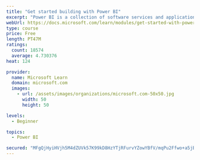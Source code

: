 ```yaml
---
title: "Get started building with Power BI"
excerpt: "Power BI is a collection of software services and applications that let you connect to all sorts of data sources and create compelling visuals and reports. You can benefit from receiving those reports, or you can share them with others inside or outside your organization. Learn the basics of Power BI, how its services and applications work together, and how they can be used to create or experience compelling visuals and analytics based on your data."
webUrl: https://docs.microsoft.com/learn/modules/get-started-with-power-bi/
type: course
price: Free
length: PT47M
ratings:
  count: 18574
  average: 4.730376
heat: 124

provider:
  name: Microsoft Learn
  domain: microsoft.com
  images:
    - url: /assets/images/organizations/microsoft.com-50x50.jpg
      width: 50
      height: 50

levels:
  - Beginner

topics:
  - Power BI

secured: "MFgQjHyiHVjh5M4dZUVk57K99kD8HzYTjRFurvYZowYBfV/mqPu2Ffwo+a5jBIL6sW8hI2+yj1pk/n11O76A5GUUBwmP4KaDB9lajWmezkb53F5rEsBYiBK1q5SXgMyGsAieRpT+p6S/ZbL3H7hw4XTMyPDs5ZrYd5Zcrx7lhhRANAtA4E7IuwyVWPzDjdIJGGzGPkgi602ihGETTvnhOtsYCI3dFBSeTd3k7RnN9eTro4cPDasbmKw2Qzu77T8B3Ksuj2ZHbeeHoHiEaBKLkKJFzpuFlkRtGTvbsYdd6iB4stTux+PmsfsF+jRN+kCroUAe/qN+cfA0QetirGS1S7bJPHdeYdkvGsTmxMhh7lwIj+YpAi8tk3AbcIk+wF6zD18XmOFLTHtv7Lm5BdWooGQCzJnQiskQrfLKeQusL8Hj9Nkfj2mpI175lpIKvpEX;fw2Awpo2GB/AI9c+cM9DzA=="
---
```



